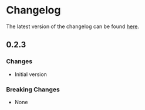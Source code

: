 # Changelog

The latest version of the changelog can be found [here](https://github.com/Azure/bicep-registry-modules/blob/main/avm/ptn/dev-ops/cicd-agents-and-runners/CHANGELOG.md).

## 0.2.3

### Changes

- Initial version

### Breaking Changes

- None
